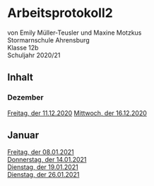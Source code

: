 # Arbeitsprotokoll2
von Emily Müller-Teusler und Maxine Motzkus                                                                              
Stormarnschule Ahrensburg                                                                         
Klasse 12b                                                                               
Schuljahr 2020/21                                                                                                  

## Inhalt

### Dezember
[Freitag, der 11.12.2020](#1) 
[Mittwoch, der 16.12.2020](#2)  

## Januar
[Freitag, der 08.01.2021](#3)  
[Donnerstag, der 14.01.2021](#4)                        
[Dienstag, der 19.01.2021](#5)                    
[Dienstag, der 26.01.2021](#6)

